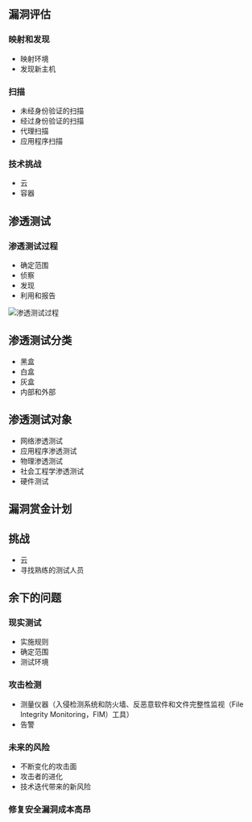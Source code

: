 

## 漏洞评估

### 映射和发现

- 映射环境
- 发现新主机

### 扫描

- 未经身份验证的扫描
- 经过身份验证的扫描
- 代理扫描
- 应用程序扫描

### 技术挑战

- 云
- 容器

## 渗透测试

### 渗透测试过程

- 确定范围
- 侦察
- 发现
- 利用和报告

![渗透测试过程](https://res.weread.qq.com/wrepub/CB_3300018983_201-01.jpg)

## 渗透测试分类

- 黑盒
- 白盒
- 灰盒
- 内部和外部

## 渗透测试对象

- 网络渗透测试
- 应用程序渗透测试
- 物理渗透测试
- 社会工程学渗透测试
- 硬件测试

## 漏洞赏金计划

## 挑战

- 云
- 寻找熟练的测试人员

## 余下的问题

### 现实测试

- 实施规则
- 确定范围
- 测试环境

### 攻击检测

- 测量仪器（入侵检测系统和防火墙、反恶意软件和文件完整性监视（File Integrity Monitoring，FIM）工具）
- 告警

### 未来的风险

- 不断变化的攻击面
- 攻击者的进化
- 技术迭代带来的新风险

### 修复安全漏洞成本高昂